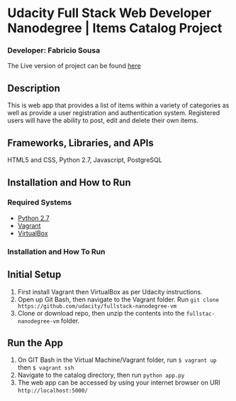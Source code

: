 # Udacity Full Stack Web Developer Nanodegree | Items Catalog Project

### Developer: Fabricio Sousa

The Live version of project can be found [here](http://ec2-18-221-122-149.us-east-2.compute.amazonaws.com/)

## Description

This is web app that provides a list of items within a variety of categories as well as provide a user registration and authentication system. Registered users will have the ability to post, edit and delete their own items.

## Frameworks, Libraries, and APIs

HTML5 and CSS, Python 2.7, Javascript, PostgreSQL

## Installation and How to Run

### Required Systems

* [Python 2.7](https://www.python.org/)
* [Vagrant](https://www.vagrantup.com/)
* [VirtualBox](https://www.virtualbox.org/)

### Installation and How To Run

## Initial Setup

1. First install Vagrant then VirtualBox as per Udacity instructions.
2. Open up Git Bash, then navigate to the Vagrant folder. Run `git clone https://github.com/udacity/fullstack-nanodegree-vm`
3. Clone or download repo, then unzip the contents into the `fullstac-nanodegree-vm` folder.

## Run the App

1. On GIT Bash in the Virtual Machine/Vagrant folder, run `$ vagrant up` then `$ vagrant ssh`
2. Navigate to the catalog directory, then run `python app.py`
3. The web app can be accessed by using your internet browser on URI `http://localhost:5000/`